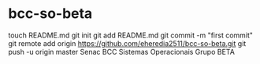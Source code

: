 bcc-so-beta
===========
touch README.md
git init
git add README.md
git commit -m "first commit"
git remote add origin https://github.com/eheredia2511/bcc-so-beta.git
git push -u origin master
Senac BCC Sistemas Operacionais Grupo BETA
